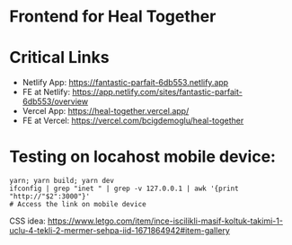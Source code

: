 # Frontend for Heal Together

# Critical Links

- Netlify App: https://fantastic-parfait-6db553.netlify.app
- FE at Netlify: https://app.netlify.com/sites/fantastic-parfait-6db553/overview
- Vercel App: https://heal-together.vercel.app/
- FE at Vercel: https://vercel.com/bcigdemoglu/heal-together

# Testing on locahost mobile device:

```
yarn; yarn build; yarn dev
ifconfig | grep "inet " | grep -v 127.0.0.1 | awk '{print "http://"$2":3000"}'
# Access the link on mobile device
```

CSS idea: https://www.letgo.com/item/ince-iscilikli-masif-koltuk-takimi-1-uclu-4-tekli-2-mermer-sehpa-iid-1671864942#item-gallery
